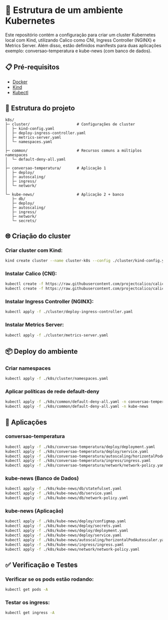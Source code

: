 # **🚀 Estrutura de um ambiente Kubernetes**

Este repositório contém a configuração para criar um cluster Kubernetes local com Kind, utilizando Calico como CNI, Ingress Controller (NGINX) e Metrics Server.
Além disso, estão definidos manifests para duas aplicações exemplo: conversao-temperatura e kube-news (com banco de dados).

## **📋 Pré-requisitos**

- [Docker](https://docs.docker.com/get-docker/)
- [Kind](https://kind.sigs.k8s.io/)
- [Kubectl](https://kubernetes.io/docs/tasks/tools/)

## **📂 Estrutura do projeto**

```text
k8s/
├─ cluster/                     # Configurações de cluster
│  ├─ kind-config.yaml
│  ├─ deploy-ingress-controller.yaml
│  ├─ metrics-server.yaml
│  └─ namespaces.yaml
│
├─ common/                      # Recursos comuns a múltiplos namespaces
│  └─ default-deny-all.yaml
│
├─ conversao-temperatura/       # Aplicação 1
│  ├─ deploy/
│  ├─ autoscaling/
│  ├─ ingress/
│  └─ network/
│
└─ kube-news/                   # Aplicação 2 + banco
   ├─ db/
   ├─ deploy/
   ├─ autoscaling/
   ├─ ingress/
   ├─ network/
   └─ secrets/
```

## **🌐 Criação do cluster**

### Criar cluster com Kind:
```bash
kind create cluster --name cluster-k8s --config ./cluster/kind-config.yaml
```

### Instalar Calico (CNI):
```bash
kubectl create -f https://raw.githubusercontent.com/projectcalico/calico/v3.27.3/manifests/tigera-operator.yaml
kubectl create -f https://raw.githubusercontent.com/projectcalico/calico/v3.27.3/manifests/custom-resources.yaml
```

### Instalar Ingress Controller (NGINX):
```bash
kubectl apply -f ./cluster/deploy-ingress-controller.yaml
```

### Instalar Metrics Server:
```bash
kubectl apply -f ./cluster/metrics-server.yaml
```

## **📦 Deploy do ambiente**

### Criar namespaces
```bash
kubectl apply -f ./k8s/cluster/namespaces.yaml
```

### Aplicar políticas de rede default-deny
```bash
kubectl apply -f ./k8s/common/default-deny-all.yaml -n conversao-temperatura
kubectl apply -f ./k8s/common/default-deny-all.yaml -n kube-news
```

## **🧩 Aplicações**

### conversao-temperatura
```bash
kubectl apply -f ./k8s/conversao-temperatura/deploy/deployment.yaml
kubectl apply -f ./k8s/conversao-temperatura/deploy/service.yaml
kubectl apply -f ./k8s/conversao-temperatura/autoscaling/horizontalPodAutoscaler.yaml
kubectl apply -f ./k8s/conversao-temperatura/ingress/ingress.yaml
kubectl apply -f ./k8s/conversao-temperatura/network/network-policy.yaml
```

### kube-news (Banco de Dados)
```bash
kubectl apply -f ./k8s/kube-news/db/statefulset.yaml
kubectl apply -f ./k8s/kube-news/db/service.yaml
kubectl apply -f ./k8s/kube-news/db/network-policy.yaml
```

### kube-news (Aplicação)
```bash
kubectl apply -f ./k8s/kube-news/deploy/configmap.yaml
kubectl apply -f ./k8s/kube-news/deploy/secrets.yaml
kubectl apply -f ./k8s/kube-news/deploy/deployment.yaml
kubectl apply -f ./k8s/kube-news/deploy/service.yaml
kubectl apply -f ./k8s/kube-news/autoscaling/horizontalPodAutoscaler.yaml
kubectl apply -f ./k8s/kube-news/ingress/ingress.yaml
kubectl apply -f ./k8s/kube-news/network/network-policy.yaml
```

## ✅ Verificação e Testes

### Verificar se os pods estão rodando:
```bash
kubectl get pods -A
```

### Testar os ingress:
```bash
kubectl get ingress -A
```
